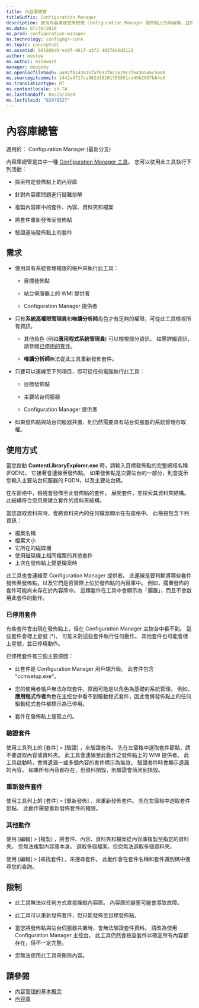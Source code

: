 ```yaml
---
title: 內容庫總管
titleSuffix: Configuration Manager
description: 使用內容庫總管來檢視 Configuration Manager 發佈點上的內容庫，並針對其進行疑難排解。
ms.date: 07/30/2018
ms.prod: configuration-manager
ms.technology: configmgr-core
ms.topic: conceptual
ms.assetid: 691896d9-ec0f-461f-a3f2-40378ebd3121
author: mestew
ms.author: mstewart
manager: dougeby
ms.openlocfilehash: aa92fb143815faf693f6c2629c3f6436546c5080
ms.sourcegitcommit: 1442a4717ca362d38101785851cd45b2687b64e5
ms.translationtype: HT
ms.contentlocale: zh-TW
ms.lasthandoff: 04/23/2020
ms.locfileid: "82078527"
---
```

# <a name="content-library-explorer"></a>內容庫總管

適用於：  Configuration Manager (最新分支)

內容庫總管是其中一種 [Configuration Manager 工具](tools.md)。 您可以使用此工具執行下列活動：  

- 探索特定發佈點上的內容庫  

- 針對內容庫問題進行疑難排解  

- 複製內容庫中的套件、內容、資料夾和檔案  

- 將套件重新發佈至發佈點  

- 驗證遠端發佈點上的套件  



## <a name="requirements"></a>需求

- 使用具有系統管理權限的帳戶來執行此工具：  

    - 目標發佈點  

    - 站台伺服器上的 WMI 提供者  

    - Configuration Manager 提供者  

- 只有**系統高權限管理員**和**唯讀分析師**角色才有足夠的權限，可從此工具檢視所有資訊。  

    - 其他角色 (例如**應用程式系統管理員**) 可以檢視部分資訊。 如需詳細資訊，請參閱[已停用的套件](#bkmk_disabled-packages)。  

    - **唯讀分析師**無法從此工具重新發佈套件。  

- 只要可以連線至下列項目，即可從任何電腦執行此工具：  

    - 目標發佈點  

    - 主要站台伺服器  

    - Configuration Manager 提供者  

- 如果發佈點與站台伺服器共置，則仍然需要具有站台伺服器的系統管理存取權。  



## <a name="usage"></a>使用方式 

當您啟動 **ContentLibraryExplorer.exe** 時，請輸入目標發佈點的完整網域名稱 (FQDN)。 它接著會連線至發佈點。 如果發佈點是次要站台的一部分，則會提示您輸入主要站台伺服器的 FQDN，以及主要站台碼。

在左窗格中，檢視會發佈至此發佈點的套件。 展開套件，並探索其資料夾結構。 此結構符合您用來建立套件的資料夾結構。

當您選取資料夾時，會將資料夾內的任何檔案顯示在右窗格中。 此檢視包含下列資訊： 
- 檔案名稱
- 檔案大小
- 它所在的磁碟機
- 使用磁碟機上相同檔案的其他套件
- 上次在發佈點上變更檔案時

此工具也會連線至 Configuration Manager 提供者。 此連線是要判斷將哪些套件發佈至發佈點，以及它們是否實際上位於發佈點的內容庫中。 例如，擱置發佈的套件可能尚未存在於內容庫中。 這類套件在工具中會顯示為「擱置」，而且不會啟用此套件的動作。


### <a name="disabled-packages"></a><a name="bkmk_disabled-packages"></a> 已停用套件

有些套件會出現在發佈點上，但在 Configuration Manager 主控台中看不到。 這些套件會標上星號 (\*)。 可能未對這些套件執行任何動作。 其他套件也可能會標上星號，並已停用動作。 

已停用套件有三個主要原因：  

- 此套件是 Configuration Manager 用戶端升級。 此套件包含 "ccmsetup.exe"。  

- 您的使用者帳戶無法存取套件，原因可能是以角色為基礎的系統管理。 例如，**應用程式作者**角色在主控台中看不到驅動程式套件，因此會將發佈點上的任何驅動程式套件都標示為已停用。  

- 套件在發佈點上是孤立的。  


### <a name="validate-packages"></a>驗證套件

使用工具列上的 [套件]   > [驗證]  ，來驗證套件。 先在左窗格中選取套件節點，請不要選取內容或資料夾。 此工具會連線至此動作之發佈點上的 WMI 提供者。 此工具啟動時，會將遺漏一或多個內容的套件標示為無效。 驗證套件時會顯示遺漏的內容。 如果所有內容都存在，但資料損毀，則驗證會偵測到損毀。


### <a name="redistribute-packages"></a>重新發佈套件

使用工具列上的 [套件]   > [重新發佈]  ，來重新發佈套件。 先在左窗格中選取套件節點。 此動作需要重新發佈套件的權限。


### <a name="other-actions"></a>其他動作

使用 [編輯]   > [複製]  ，將套件、內容、資料夾和檔案從內容庫複製至指定的資料夾。 您無法複製內容庫本身。 選取多個檔案，但您無法選取多個資料夾。

使用 [編輯]   > [尋找套件]  ，來搜尋套件。 此動作會在套件名稱和套件識別碼中搜尋您的查詢。



## <a name="limitations"></a>限制

- 此工具無法以任何方式直接操縱內容庫。 內容庫的變更可能會導致故障。  

- 此工具可以重新發佈套件，但只能發佈至目標發佈點。  

- 當您將發佈點與站台伺服器共置時，會無法驗證套件資料。 請改為使用 Configuration Manager 主控台。 此工具仍然會檢查套件以確定所有內容都存在，但不一定完整。  

- 您無法使用此工具來刪除內容。



## <a name="see-also"></a>請參閱

- [內容管理的基本概念](../plan-design/hierarchy/fundamental-concepts-for-content-management.md)
- [內容庫](../plan-design/hierarchy/the-content-library.md)
